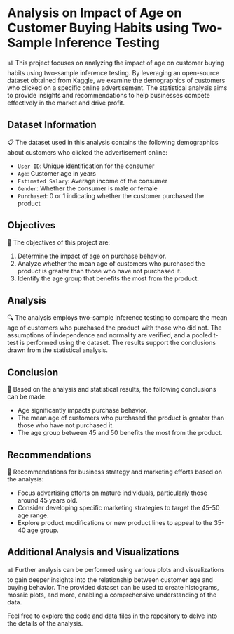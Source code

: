 # Analysis on Impact of Age on Customer Buying Habits using Two-Sample Inference Testing

📊 This project focuses on analyzing the impact of age on customer buying habits using two-sample inference testing. By leveraging an open-source dataset obtained from Kaggle, we examine the demographics of customers who clicked on a specific online advertisement. The statistical analysis aims to provide insights and recommendations to help businesses compete effectively in the market and drive profit.

## Dataset Information

📋 The dataset used in this analysis contains the following demographics about customers who clicked the advertisement online:

- `User ID`: Unique identification for the consumer
- `Age`: Customer age in years
- `Estimated Salary`: Average income of the consumer
- `Gender`: Whether the consumer is male or female
- `Purchased`: 0 or 1 indicating whether the customer purchased the product

## Objectives

🎯 The objectives of this project are:

1. Determine the impact of age on purchase behavior.
2. Analyze whether the mean age of customers who purchased the product is greater than those who have not purchased it.
3. Identify the age group that benefits the most from the product.

## Analysis

🔍 The analysis employs two-sample inference testing to compare the mean age of customers who purchased the product with those who did not. The assumptions of independence and normality are verified, and a pooled t-test is performed using the dataset. The results support the conclusions drawn from the statistical analysis.

## Conclusion

📝 Based on the analysis and statistical results, the following conclusions can be made:

- Age significantly impacts purchase behavior.
- The mean age of customers who purchased the product is greater than those who have not purchased it.
- The age group between 45 and 50 benefits the most from the product.

## Recommendations

🚀 Recommendations for business strategy and marketing efforts based on the analysis:

- Focus advertising efforts on mature individuals, particularly those around 45 years old.
- Consider developing specific marketing strategies to target the 45-50 age range.
- Explore product modifications or new product lines to appeal to the 35-40 age group.

## Additional Analysis and Visualizations

📊 Further analysis can be performed using various plots and visualizations to gain deeper insights into the relationship between customer age and buying behavior. The provided dataset can be used to create histograms, mosaic plots, and more, enabling a comprehensive understanding of the data.

Feel free to explore the code and data files in the repository to delve into the details of the analysis.

